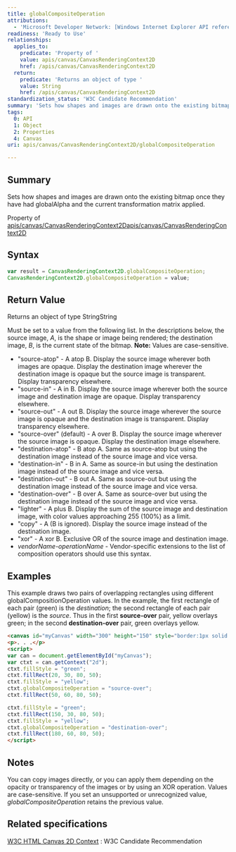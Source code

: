 ```yaml
---
title: globalCompositeOperation
attributions:
  - 'Microsoft Developer Network: [Windows Internet Explorer API reference Article](http://msdn.microsoft.com/en-us/library/ie/hh828809%28v=vs.85%29.aspx)'
readiness: 'Ready to Use'
relationships:
  applies_to:
    predicate: 'Property of '
    value: apis/canvas/CanvasRenderingContext2D
    href: /apis/canvas/CanvasRenderingContext2D
  return:
    predicate: 'Returns an object of type '
    value: String
    href: /apis/canvas/CanvasRenderingContext2D
standardization_status: 'W3C Candidate Recommendation'
summary: 'Sets how shapes and images are drawn onto the existing bitmap once they have had globalAlpha and the current transformation matrix applied.'
tags:
  0: API
  1: Object
  2: Properties
  4: Canvas
uri: apis/canvas/CanvasRenderingContext2D/globalCompositeOperation

---
```

## Summary

Sets how shapes and images are drawn onto the existing bitmap once they have had globalAlpha and the current transformation matrix applied.

Property of [apis/canvas/CanvasRenderingContext2D](/apis/canvas/CanvasRenderingContext2D)[apis/canvas/CanvasRenderingContext2D](/apis/canvas/CanvasRenderingContext2D)

## Syntax

``` js
var result = CanvasRenderingContext2D.globalCompositeOperation;
CanvasRenderingContext2D.globalCompositeOperation = value;
```

## Return Value

Returns an object of type StringString

Must be set to a value from the following list. In the descriptions below, the source image, *A*, is the shape or image being rendered; the destination image, *B*, is the current state of the bitmap. **Note:** Values are case-sensitive.

-   "source-atop" - A atop B. Display the source image wherever both images are opaque. Display the destination image wherever the destination image is opaque but the source image is transparent. Display transparency elsewhere.
-   "source-in" - A in B. Display the source image wherever both the source image and destination image are opaque. Display transparency elsewhere.
-   "source-out" - A out B. Display the source image wherever the source image is opaque and the destination image is transparent. Display transparency elsewhere.
-   "source-over" (default) - A over B. Display the source image wherever the source image is opaque. Display the destination image elsewhere.
-   "destination-atop" - B atop A. Same as source-atop but using the destination image instead of the source image and vice versa.
-   "destination-in" - B in A. Same as source-in but using the destination image instead of the source image and vice versa.
-   "destination-out" - B out A. Same as source-out but using the destination image instead of the source image and vice versa.
-   "destination-over" - B over A. Same as source-over but using the destination image instead of the source image and vice versa.
-   "lighter" - A plus B. Display the sum of the source image and destination image, with color values approaching 255 (100%) as a limit.
-   "copy" - A (B is ignored). Display the source image instead of the destination image.
-   "xor" - A xor B. Exclusive OR of the source image and destination image.
-   *vendorName-operationName* - Vendor-specific extensions to the list of composition operators should use this syntax.

## Examples

This example draws two pairs of overlapping rectangles using different globalCompositionOperation values. In the example, the first rectangle of each pair (green) is the *destination*; the second rectangle of each pair (yellow) is the *source*. Thus in the first **source-over** pair, yellow overlays green; in the second **destination-over** pair, green overlays yellow.

``` html
<canvas id="myCanvas" width="300" height="150" style="border:1px solid blue;"></canvas>
<p>. . .</p>
<script>
var can = document.getElementById("myCanvas");
var ctxt = can.getContext("2d");
ctxt.fillStyle = "green";
ctxt.fillRect(20, 30, 80, 50);
ctxt.fillStyle = "yellow";
ctxt.globalCompositeOperation = "source-over";
ctxt.fillRect(50, 60, 80, 50);

ctxt.fillStyle = "green";
ctxt.fillRect(150, 30, 80, 50);
ctxt.fillStyle = "yellow";
ctxt.globalCompositeOperation = "destination-over";
ctxt.fillRect(180, 60, 80, 50);
</script>
```

## Notes

You can copy images directly, or you can apply them depending on the opacity or transparency of the images or by using an XOR operation. Values are case-sensitive. If you set an unsupported or unrecognized value, *globalCompositeOperation* retains the previous value.

## Related specifications

[W3C HTML Canvas 2D Context](http://www.w3.org/TR/2dcontext/)
:   W3C Candidate Recommendation
